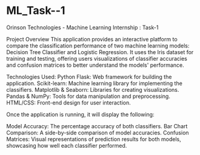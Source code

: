 # ML_Task--1
Orinson Technologies - Machine Learning Internship : Task-1

Project Overview
This application provides an interactive platform to compare the classification performance of two machine learning models: Decision Tree Classifier and Logistic Regression. It uses the Iris dataset for training and testing, offering users visualizations of classifier accuracies and confusion matrices to better understand the models' performance.

Technologies Used:
Python Flask: Web framework for building the application.
Scikit-learn: Machine learning library for implementing the classifiers.
Matplotlib & Seaborn: Libraries for creating visualizations.
Pandas & NumPy: Tools for data manipulation and preprocessing.
HTML/CSS: Front-end design for user interaction.

Once the application is running, it will display the following:

Model Accuracy: The percentage accuracy of both classifiers.
Bar Chart Comparison: A side-by-side comparison of model accuracies.
Confusion Matrices: Visual representations of prediction results for both models, showcasing how well each classifier performed.
